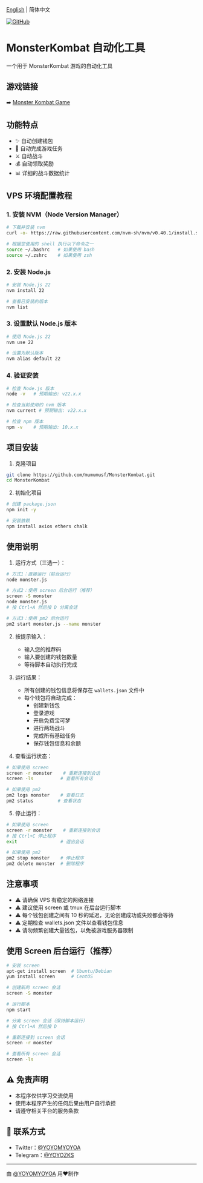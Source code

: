 [English](README_EN.md) | 简体中文

[![GitHub](https://img.shields.io/badge/GitHub-MonsterKombat-blue?logo=github)](https://github.com/mumumusf/MonsterKombat)

# MonsterKombat 自动化工具

一个用于 MonsterKombat 游戏的自动化工具

## 游戏链接

➡️ [Monster Kombat Game](https://game.monsterkombat.io/?ref=vztUSN9j)

## 功能特点

- ✨ 自动创建钱包
- 🎯 自动完成游戏任务
- ⚔️ 自动战斗
- 💰 自动领取奖励
- 📊 详细的战斗数据统计

## VPS 环境配置教程

### 1. 安装 NVM（Node Version Manager）

```bash
# 下载并安装 nvm
curl -o- https://raw.githubusercontent.com/nvm-sh/nvm/v0.40.1/install.sh | bash

# 根据您使用的 shell 执行以下命令之一
source ~/.bashrc   # 如果使用 bash
source ~/.zshrc    # 如果使用 zsh
```

### 2. 安装 Node.js

```bash
# 安装 Node.js 22
nvm install 22

# 查看已安装的版本
nvm list
```

### 3. 设置默认 Node.js 版本

```bash
# 使用 Node.js 22
nvm use 22

# 设置为默认版本
nvm alias default 22
```

### 4. 验证安装

```bash
# 检查 Node.js 版本
node -v   # 预期输出: v22.x.x

# 检查当前使用的 nvm 版本
nvm current # 预期输出: v22.x.x

# 检查 npm 版本
npm -v    # 预期输出: 10.x.x
```

## 项目安装

1. 克隆项目
```bash
git clone https://github.com/mumumusf/MonsterKombat.git
cd MonsterKombat
```

2. 初始化项目
```bash
# 创建 package.json
npm init -y

# 安装依赖
npm install axios ethers chalk
```

## 使用说明

1. 运行方式（三选一）：

```bash
# 方式1：直接运行（前台运行）
node monster.js

# 方式2：使用 screen 后台运行（推荐）
screen -S monster
node monster.js
# 按 Ctrl+A 然后按 D 分离会话

# 方式3：使用 pm2 后台运行
pm2 start monster.js --name monster
```

2. 按提示输入：
   - 输入您的推荐码
   - 输入要创建的钱包数量
   - 等待脚本自动执行完成

3. 运行结果：
   - 所有创建的钱包信息将保存在 `wallets.json` 文件中
   - 每个钱包将自动完成：
     * 创建新钱包
     * 登录游戏
     * 开启免费宝可梦
     * 进行两场战斗
     * 完成所有基础任务
     * 保存钱包信息和余额

4. 查看运行状态：
```bash
# 如果使用 screen
screen -r monster    # 重新连接到会话
screen -ls          # 查看所有会话

# 如果使用 pm2
pm2 logs monster    # 查看日志
pm2 status         # 查看状态
```

5. 停止运行：
```bash
# 如果使用 screen
screen -r monster    # 重新连接到会话
# 按 Ctrl+C 停止程序
exit                # 退出会话

# 如果使用 pm2
pm2 stop monster    # 停止程序
pm2 delete monster  # 删除程序
```

## 注意事项

- ⚠️ 请确保 VPS 有稳定的网络连接
- ⚠️ 建议使用 screen 或 tmux 在后台运行脚本
- ⚠️ 每个钱包创建之间有 10 秒的延迟，无论创建成功或失败都会等待
- ⚠️ 定期检查 wallets.json 文件以查看钱包信息
- ⚠️ 请勿频繁创建大量钱包，以免被游戏服务器限制

## 使用 Screen 后台运行（推荐）

```bash
# 安装 screen
apt-get install screen  # Ubuntu/Debian
yum install screen      # CentOS

# 创建新的 screen 会话
screen -S monster

# 运行脚本
npm start

# 分离 screen 会话（保持脚本运行）
# 按 Ctrl+A 然后按 D

# 重新连接到 screen 会话
screen -r monster

# 查看所有 screen 会话
screen -ls
```

## ⚠️ 免责声明

- 本程序仅供学习交流使用
- 使用本程序产生的任何后果由用户自行承担
- 请遵守相关平台的服务条款

## 📱 联系方式

- Twitter：[@YOYOMYOYOA](https://x.com/YOYOMYOYOA)
- Telegram：[@YOYOZKS](https://t.me/YOYOZKS)

---
由 [@YOYOMYOYOA](https://x.com/YOYOMYOYOA) 用❤️制作 